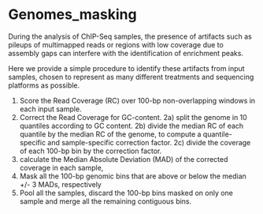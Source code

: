 # Genomes_masking

During the analysis of ChIP-Seq samples, the presence of artifacts such as pileups of multimapped reads or regions with low coverage due to assembly gaps can interfere with the identification of enrichment peaks.

Here we provide a simple procedure to identify these artifacts from input samples, chosen to represent as many different treatments and sequencing platforms as possible.

1) Score the Read Coverage (RC) over 100-bp non-overlapping windows in each input sample. 
2) Correct the Read Coverage for GC-content. 
  2a) split the genome in 10 quantiles according to GC content. 
  2b) divide the median RC of each quantile by the median RC of the genome, to compute a quantile-specific and sample-specific correction factor.
  2c) divide the coverage of each 100-bp bin by the correction factor.
3) calculate the Median Absolute Deviation (MAD) of the corrected coverage in each sample,
4) Mask all the 100-bp genomic bins that are above or below the median +/- 3 MADs, respectively
5) Pool all the samples, discard the 100-bp bins masked on only one sample and merge all the remaining contiguous bins.

